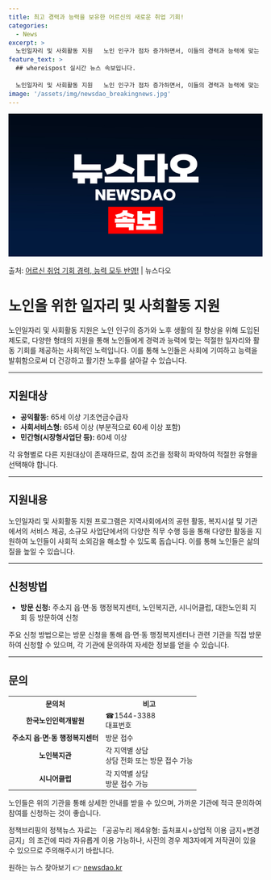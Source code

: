```yaml
---
title: 최고 경력과 능력을 보유한 어르신의 새로운 취업 기회!
categories:
  - News
excerpt: >
  노인일자리 및 사회활동 지원   노인 인구가 점차 증가하면서, 이들의 경력과 능력에 맞는 적절한 일자리를 제…
feature_text: >
  ## whereispost 실시간 뉴스 속보입니다.

  노인일자리 및 사회활동 지원   노인 인구가 점차 증가하면서, 이들의 경력과 능력에 맞는 적절한 일자리를 제…
image: '/assets/img/newsdao_breakingnews.jpg'
---
```


![뉴스다오 속보](/assets/img/newsdao_breakingnews.jpg)

<p>출처: <a href="https://newsdao.kr/4305" rel="dofollow">어르신 취업 기회 경력, 능력 모두 반영!</a> | 뉴스다오</p>

<h1>노인을 위한 일자리 및 사회활동 지원</h1>

<p data-ke-size="size16">노인일자리 및 사회활동 지원은 노인 인구의 증가와 노후 생활의 질 향상을 위해 도입된 제도로, 다양한 형태의 지원을 통해 노인들에게 경력과 능력에 맞는 적절한 일자리와 활동 기회를 제공하는 사회적인 노력입니다. 이를 통해 노인들은 사회에 기여하고 능력을 발휘함으로써 더 건강하고 활기찬 노후를 살아갈 수 있습니다.</p>

<hr>

<h2 data-ke-size="size26">지원대상</h2>

<ul>
    <li><b>공익활동:</b> 65세 이상 기초연금수급자</li>
    <li><b>사회서비스형:</b> 65세 이상 (부분적으로 60세 이상 포함)</li>
    <li><b>민간형(시장형사업단 등):</b> 60세 이상</li>
</ul>

<p data-ke-size="size16">각 유형별로 다른 지원대상이 존재하므로, 참여 조건을 정확히 파악하여 적절한 유형을 선택해야 합니다.</p>

<hr>

<h2 data-ke-size="size26">지원내용</h2>

<p data-ke-size="size16">노인일자리 및 사회활동 지원 프로그램은 지역사회에서의 공헌 활동, 복지시설 및 기관에서의 서비스 제공, 소규모 사업단에서의 다양한 직무 수행 등을 통해 다양한 활동을 지원하여 노인들이 사회적 소외감을 해소할 수 있도록 돕습니다. 이를 통해 노인들은 삶의 질을 높일 수 있습니다.</p>

<hr>

<h2 data-ke-size="size26">신청방법</h2>

<ul>
    <li><b>방문 신청:</b> 주소지 읍·면·동 행정복지센터, 노인복지관, 시니어클럽, 대한노인회 지회 등 방문하여 신청</li>
</ul>

<p data-ke-size="size16">주요 신청 방법으로는 방문 신청을 통해 읍·면·동 행정복지센터나 관련 기관을 직접 방문하여 신청할 수 있으며, 각 기관에 문의하여 자세한 정보를 얻을 수 있습니다.</p>

<hr>

<h2 data-ke-size="size26">문의</h2>

<table>
  <tr>
    <th>문의처</th>
    <th>비고</th>
  </tr>
  <tr>
    <td style="text-align: center; height: 17px;"><b>한국노인인력개발원</b></td>
    <td>☎1544-3388<br>대표번호</td>
  </tr>
  <tr>
    <td style="text-align: center; height: 17px;"><b>주소지 읍·면·동 행정복지센터</b></td>
    <td>방문 접수</td>
  </tr>
  <tr>
    <td style="text-align: center; height: 17px;"><b>노인복지관</b></td>
    <td>각 지역별 상담<br>상담 전화 또는 방문 접수 가능</td>
  </tr>
  <tr>
    <td style="text-align: center; height: 17px;"><b>시니어클럽</b></td>
    <td>각 지역별 상담<br>방문 접수 가능</td>
  </tr>
</table>

<p data-ke-size="size16">노인들은 위의 기관을 통해 상세한 안내를 받을 수 있으며, 가까운 기관에 적극 문의하여 참여를 신청하는 것이 좋습니다.</p>

<p data-ke-size="size16">정책브리핑의 정책뉴스 자료는 「공공누리 제4유형: 출처표시+상업적 이용 금지+변경 금지」의 조건에 따라 자유롭게 이용 가능하나, 사진의 경우 제3자에게 저작권이 있을 수 있으므로 주의해주시기 바랍니다.</p>

원하는 뉴스 찾아보기 👉 <a href="https://newsdao.kr" rel="dofollow">newsdao.kr</a>



